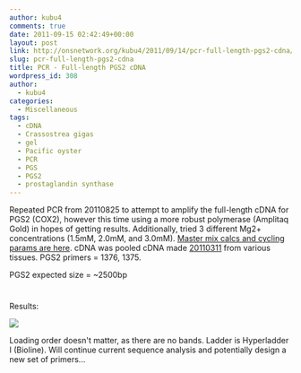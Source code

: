 ```yaml
---
author: kubu4
comments: true
date: 2011-09-15 02:42:49+00:00
layout: post
link: http://onsnetwork.org/kubu4/2011/09/14/pcr-full-length-pgs2-cdna/
slug: pcr-full-length-pgs2-cdna
title: PCR - Full-length PGS2 cDNA
wordpress_id: 308
author:
  - kubu4
categories:
  - Miscellaneous
tags:
  - cDNA
  - Crassostrea gigas
  - gel
  - Pacific oyster
  - PCR
  - PGS
  - PGS2
  - prostaglandin synthase
---
```


Repeated PCR from 20110825 to attempt to amplify the full-length cDNA for PGS2 (COX2), however this time using a more robust polymerase (Amplitaq Gold) in hopes of getting results. Additionally, tried 3 different Mg2+ concentrations (1.5mM, 2.0mM, and 3.0mM). [Master mix calcs and cycling params are here](http://eagle.fish.washington.edu/Arabidopsis/Notebook%20Workup%20Files/20110914-01.jpg). cDNA was pooled cDNA made [20110311](/Sam%27s+Working+Notebook+Jan+2011+-+March+2011#sjw20110311) from various tissues. PGS2 primers = 1376, 1375.

PGS2 expected size = ~2500bp



# 



Results:

![](http://eagle.fish.washington.edu/Arabidopsis/20110914-01.JPG)

Loading order doesn't matter, as there are no bands. Ladder is Hyperladder I (Bioline). Will continue current sequence analysis and potentially design a new set of primers...
